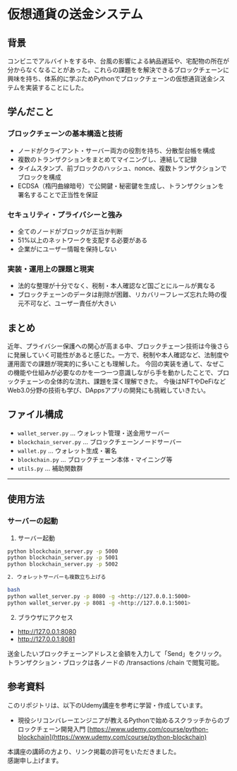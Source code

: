 # 仮想通貨の送金システム

## 背景

コンビニでアルバイトをする中、台風の影響による納品遅延や、宅配物の所在が分からなくなることがあった。これらの課題をを解決できるブロックチェーンに興味を持ち、体系的に学ぶためPythonでブロックチェーンの仮想通貨送金システムを実装することにした。

## 学んだこと

### ブロックチェーンの基本構造と技術
- ノードがクライアント・サーバー両方の役割を持ち、分散型台帳を構成
- 複数のトランザクションをまとめてマイニングし、連結して記録
- タイムスタンプ、前ブロックのハッシュ、nonce、複数トランザクションでブロックを構成
- ECDSA（楕円曲線暗号）で公開鍵・秘密鍵を生成し、トランザクションを署名することで正当性を保証

### セキュリティ・プライバシーと強み
- 全てのノードがブロックが正当か判断
- 51%以上のネットワークを支配する必要がある
- 企業がにユーザー情報を保持しない

### 実装・運用上の課題と現実
- 法的な整理が十分でなく、税制・本人確認など国ごとにルールが異なる
- ブロックチェーンのデータは削除が困難、リカバリーフレーズ忘れた時の復元不可など、ユーザー責任が大きい

## まとめ
近年、プライバシー保護への関心が高まる中、ブロックチェーン技術は今後さらに発展していく可能性があると感じた。一方で、税制や本人確認など、法制度や運用面での課題が現実的に多いことも理解した。
今回の実装を通して、なぜこの機能や仕組みが必要なのかを一つ一つ意識しながら手を動かしたことで、ブロックチェーンの全体的な流れ、課題を深く理解できた。
今後はNFTやDeFiなどWeb3.0分野の技術も学び、DAppsアプリの開発にも挑戦していきたい。

## ファイル構成

- `wallet_server.py` … ウォレット管理・送金用サーバー
- `blockchain_server.py` … ブロックチェーンノードサーバー
- `wallet.py` … ウォレット生成・署名
- `blockchain.py` … ブロックチェーン本体・マイニング等
- `utils.py` … 補助関数群

---

## 使用方法

### サーバーの起動

1. サーバー起動

```bash
python blockchain_server.py -p 5000
python blockchain_server.py -p 5001
python blockchain_server.py -p 5002

2. ウォレットサーバーも複数立ち上げる

bash
python wallet_server.py -p 8080 -g <http://127.0.0.1:5000>
python wallet_server.py -p 8081 -g <http://127.0.0.1:5001>
```

2. ブラウザにアクセス

- http://127.0.0.1:8080
- http://127.0.0.1:8081

送金したいブロックチェーンアドレスと金額を入力して「Send」をクリック。
トランザクション・ブロックは各ノードの /transactions /chain で閲覧可能。

## 参考資料

このリポジトリは、以下のUdemy講座を参考に学習・作成しています。

 - 現役シリコンバレーエンジニアが教えるPythonで始めるスクラッチからのブロックチェーン開発入門
  [https://www.udemy.com/course/python-blockchain](https://www.udemy.com/course/python-blockchain)

本講座の講師の方より、リンク掲載の許可をいただきました。  
感謝申し上げます。
